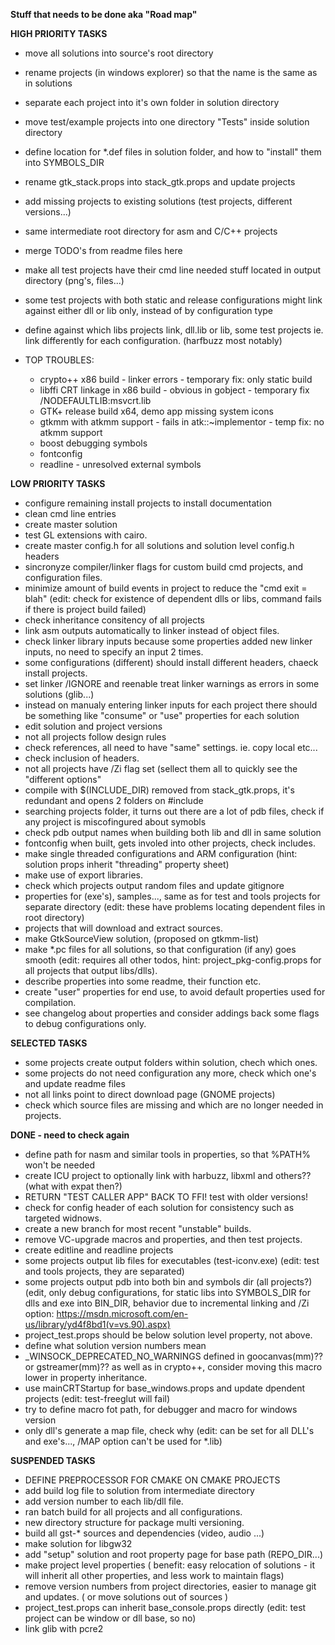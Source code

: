 **Stuff that needs to be done aka "Road map"**


**HIGH PRIORITY TASKS**

* move all solutions into source's root directory
* rename projects (in windows explorer) so that the name is the same as in solutions
* separate each project into it's own folder in solution directory
* move test/example projects into one directory "Tests" inside solution directory
* define location for *.def files in solution folder, and how to "install" them into SYMBOLS_DIR
* rename gtk_stack.props into stack_gtk.props and update projects
* add missing projects to existing solutions (test projects, different versions...)
* same intermediate root directory for asm and C/C++ projects
* merge TODO's from readme files here
* make all test projects have their cmd line needed stuff located in output directory (png's, files...)
* some test projects with both static and release configurations might link against either dll or lib only, instead of by configuration type 
* define against which libs projects link, dll.lib or lib, some test projects ie. link differently for each configuration. (harfbuzz most notably)

* TOP TROUBLES:
	* crypto++ x86 build - linker errors - temporary fix: only static build
	* libffi CRT linkage in x86 build - obvious in gobject - temporary fix /NODEFAULTLIB:msvcrt.lib
	* GTK+ release build x64, demo app missing system icons
	* gtkmm with atkmm support - fails in atk::~implementor - temp fix: no atkmm support
	* boost debugging symbols
	* fontconfig
	* readline - unresolved external symbols


**LOW PRIORITY TASKS**

* configure remaining install projects to install documentation
* clean cmd line entries
* create master solution
* test GL extensions with cairo.
* create master config.h for all solutions and solution level config.h headers
* sincronyze compiler/linker flags for custom build cmd projects, and configuration files.
* minimize amount of build events in project to reduce the "cmd exit = blah" (edit: check for existence of dependent dlls or libs, command fails if there is project build failed)
* check inheritance consitency of all projects
* link asm outputs automatically to linker instead of object files.
* check linker library inputs because some properties added new linker inputs, no need to specify an input 2 times.
* some configurations (different) should install different headers, chaeck install projects.
* set linker /IGNORE and reenable treat linker warnings as errors in some solutions (glib...)
* instead on manualy entering linker inputs for each project there should be something like "consume" or "use" properties for each solution
* edit solution and project versions
* not all projects follow design rules
* check references, all need to have "same" settings. ie. copy local etc...
* check inclusion of headers.
* not all projects have /Zi flag set (sellect them all to quickly see the "different options"
* compile with $(INCLUDE_DIR) removed from stack_gtk.props, it's redundant and opens 2 folders on #include
* searching projects folder, it turns out there are a lot of pdb files, check if any project is miscofingured about symobls
* check pdb output names when building both lib and dll in same solution
* fontconfig when built, gets involed into other projects, check includes.
* make single threaded configurations and ARM configuration (hint: solution props inherit "threading" property sheet)
* make use of export libraries.
* check which projects output random files and update gitignore
* properties for (exe's), samples..., same as for test and tools projects for separate directory (edit: these have problems locating dependent files in root directory)
* projects that will download and extract sources.
* make GtkSourceView solution, (proposed on gtkmm-list)
* make *.pc files for all solutions, so that configuration (if any) goes smooth (edit: requires all other todos, hint: project_pkg-config.props for all projects that output libs/dlls).
* describe properties into some readme, their function etc.
* create "user" properties for end use, to avoid default properties used for compilation.
* see changelog about properties and consider addings back some flags to debug configurations only.


**SELECTED TASKS**

* some projects create output folders within solution, chech which ones.
* some projects do not need configuration any more, check which one's and update readme files
* not all links point to direct download page (GNOME projects)
* check which source files are missing and which are no longer needed in projects.


**DONE - need to check again**

* define path for nasm and similar tools in properties, so that %PATH% won't be needed
* create ICU project to optionally link with harbuzz, libxml and others?? (what with expat then?)
* RETURN "TEST CALLER APP" BACK TO FFI! test with older versions!
* check for config header of each solution for consistency such as targeted widnows.
* create a new branch for most recent "unstable" builds.
* remove VC-upgrade macros and properties, and then test projects.
* create editline and readline projects
* some projects output lib files for executables (test-iconv.exe) (edit: test and tools projects, they are separated)
* some projects output pdb into both bin and symbols dir (all projects?) (edit, only debug configurations, for static libs into SYMBOLS_DIR for dlls and exe into BIN_DIR, behavior due to incremental linking and /Zi option: https://msdn.microsoft.com/en-us/library/yd4f8bd1(v=vs.90).aspx)
* project_test.props should be below solution level property, not above.
* define what solution version numbers mean
* _WINSOCK_DEPRECATED_NO_WARNINGS defined in goocanvas(mm)?? or gstreamer(mm)?? as well as in crypto++, consider moving this macro lower in property inheritance.
* use mainCRTStartup for base_windows.props and update dpendent projects (edit: test-freeglut will fail)
* try to define macro fot path, for debugger and macro for windows version
* only dll's generate a map file, check why (edit: can be set for all DLL's and exe's..., /MAP option can't be used for *.lib)

**SUSPENDED TASKS**

* DEFINE PREPROCESSOR FOR CMAKE ON CMAKE PROJECTS
* add build log file to solution from intermediate directory
* add version number to each lib/dll file.
* ran batch build for all projects and all configurations.
* new directory structure for package multi versioning.
* build all gst-* sources and dependencies (video, audio ...)
* make solution for libgw32
* add "setup" solution and root property page for base path (REPO_DIR...)
* make project level properties ( benefit: easy relocation of solutions - it will inherit all other properties, and less work to maintain flags)
* remove version numbers from project directories, easier to manage git and updates. ( or move solutions out of sources )
* project_test.props can inherit base_console.props directly (edit: test project can be window or dll base, so no)
* link glib with pcre2
